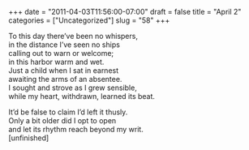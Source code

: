 +++
date = "2011-04-03T11:56:00-07:00"
draft = false
title = "April 2"
categories = ["Uncategorized"]
slug = "58"
+++

<p>To this day there&#8217;ve been no whispers,<br />in the distance I&#8217;ve seen no ships<br />calling out to warn or welcome;<br />in this harbor warm and wet.<br />Just a child when I sat in earnest<br />awaiting the arms of an absentee.<br />I sought and strove as I grew sensible,<br />while my heart, withdrawn, learned its beat.</p>
<p>It&#8217;d be false to claim I&#8217;d left it thusly.<br />Only a bit older did I opt to open<br />and let its rhythm reach beyond my writ.<br />[unfinished]</p>
